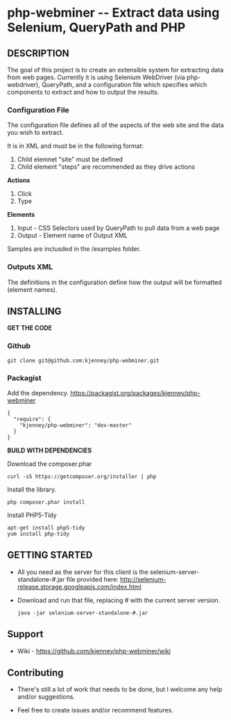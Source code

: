 php-webminer -- Extract data using Selenium, QueryPath and PHP
==============================================================

##  DESCRIPTION

The goal of this project is to create an extensible system for extracting data from web pages. Currently it is using Selenium WebDriver (via php-webdriver), QueryPath, and a configuration file which specifies which components to extract and how to output the results.

### Configuration File
The configuration file defines all of the aspects of the web site and the data you wish to extract. 

It is in XML and must be in the following format:

1. Child elemnet "site" must be defined
2. Child element "steps" are recommended as they drive actions 


**Actions**

1. Click
2. Type

**Elements**

1. Input - CSS Selectors used by QueryPath to pull data from a web page
2. Output - Element name of Output XML


Samples are inclusded in the /examples folder.

### Outputs XML
The definitions in the configuration define how the output will be formatted (element names).


##  INSTALLING

**__GET THE CODE__**

### Github
    git clone git@github.com:kjenney/php-webminer.git

### Packagist
Add the dependency. https://packagist.org/packages/kjenney/php-webminer
    
    {
      "require": {
        "kjenney/php-webminer": "dev-master"
      }
    }

**__BUILD WITH DEPENDENCIES__**   

Download the composer.phar

    curl -sS https://getcomposer.org/installer | php

Install the library.

    php composer.phar install
        
Install PHP5-Tidy

    apt-get install php5-tidy
    yum install php-tidy
 

##  GETTING STARTED

*   All you need as the server for this client is the selenium-server-standalone-#.jar file provided here: http://selenium-release.storage.googleapis.com/index.html

*   Download and run that file, replacing # with the current server version.

        java -jar selenium-server-standalone-#.jar

##  Support
*   Wiki - https://github.com/kjenney/php-webminer/wiki

## Contributing

*   There's still a lot of work that needs to be done, but I welcome any help and/or suggestions.

*   Feel free to create issues and/or recommend features.
